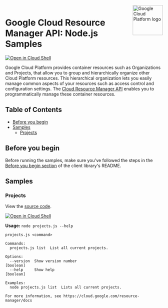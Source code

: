 <img src="https://avatars2.githubusercontent.com/u/2810941?v=3&s=96" alt="Google Cloud Platform logo" title="Google Cloud Platform" align="right" height="96" width="96"/>

# Google Cloud Resource Manager API: Node.js Samples

[![Open in Cloud Shell][shell_img]][shell_link]

Google Cloud Platform provides container resources such as Organizations and Projects, that allow you to group and hierarchically organize other Cloud Platform resources. This hierarchical organization lets you easily manage common aspects of your resources such as access control and configuration settings. The [Cloud Resource Manager API](https://cloud.google.com/resource-manager/docs/) enables you to programmatically manage these container resources.

## Table of Contents

* [Before you begin](#before-you-begin)
* [Samples](#samples)
  * [Projects](#projects)

## Before you begin

Before running the samples, make sure you've followed the steps in the
[Before you begin section](../README.md#before-you-begin) of the client
library's README.

## Samples

### Projects

View the [source code][projects_0_code].

[![Open in Cloud Shell][shell_img]](https://console.cloud.google.com/cloudshell/open?git_repo=https://github.com/googleapis/nodejs-resource&page=editor&open_in_editor=samples/projects.js,samples/README.md)

__Usage:__ `node projects.js --help`

```
projects.js <command>

Commands:
  projects.js list  List all current projects.

Options:
  --version  Show version number                                                                               [boolean]
  --help     Show help                                                                                         [boolean]

Examples:
  node projects.js list  Lists all current projects.

For more information, see https://cloud.google.com/resource-manager/docs
```

[projects_0_docs]: https://cloud.google.com/resource-manager/docs
[projects_0_code]: projects.js

[shell_img]: //gstatic.com/cloudssh/images/open-btn.png
[shell_link]: https://console.cloud.google.com/cloudshell/open?git_repo=https://github.com/googleapis/nodejs-resource&page=editor&open_in_editor=samples/README.md
